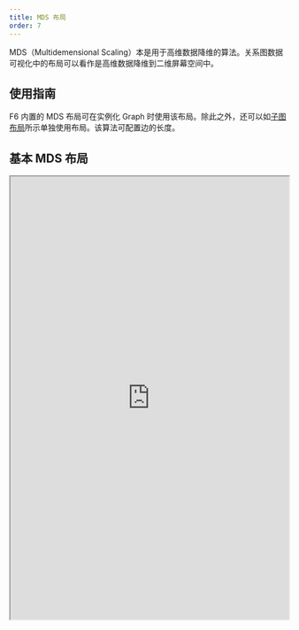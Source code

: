 ```yaml
---
title: MDS 布局
order: 7
---
```


MDS（Multidemensional Scaling）本是用于高维数据降维的算法。关系图数据可视化中的布局可以看作是高维数据降维到二维屏幕空间中。

## 使用指南

F6 内置的 MDS 布局可在实例化 Graph 时使用该布局。除此之外，还可以如[子图布局](/zh/docs/manual/middle/layout/sub-layout)所示单独使用布局。该算法可配置边的长度。

## 基本 MDS 布局

<iframe src="https://herbox-embed.alipay.com/p/f6/demo_generalgraph_basicmds?editorSlider=expand&previewZoom=100" width="100%" height=800/>
